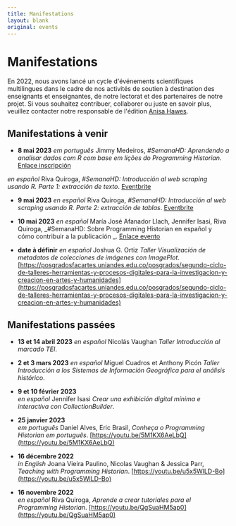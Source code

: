 ```yaml
---
title: Manifestations
layout: blank
original: events
---
```


# Manifestations

En 2022, nous avons lancé un cycle d'événements scientifiques multilingues dans le cadre de nos activités de soutien à destination des enseignants et enseignantes, de notre lectorat et des partenaires de notre projet. 
Si vous souhaitez contribuer, collaborer ou juste en savoir plus, veuillez contacter notre responsable de l'édition <a href="mailto:admin@programminghistorian.org">Anisa Hawes</a>.

## Manifestations à venir

* **8 mai 2023**
_em português_ Jimmy Medeiros, _#SemanaHD: Aprendendo a analisar dados com R com base em lições do Programming Historian_. [Enlace inscripción](https://semanahd.cuaieed.unam.mx/#/calendario)

_en español_ Riva Quiroga, _#SemanaHD: Introducción al web scraping usando R. Parte 1: extracción de texto_. [Eventbrite](https://www.eventbrite.com/e/introduccion-al-web-scraping-usando-r-parte-1-extraccion-de-texto-tickets-623620143637)

* **9 mai 2023**
_en español_ Riva Quiroga, _#SemanaHD: Introducción al web scraping usando R. Parte 2: extracción de tablas_. [Eventbrite](https://www.eventbrite.com/e/introduccion-al-web-scraping-usando-r-parte-2-extraccion-de-tablas-tickets-623680514207)

* **10 mai 2023**
_en español_ María José Afanador Llach, Jennifer Isasi, Riva Quiroga, _#SemanaHD: Sobre Programming Historian en español y cómo contribuir a la publicación
_. [Enlace evento](https://uniandes-edu-co.zoom.us/j/85139205109)


* **date à définir**
_en español_ Joshua G. Ortiz _Taller Visualización de metadatos de colecciones de imágenes con ImagePlot_. [https://posgradosfacartes.uniandes.edu.co/posgrados/segundo-ciclo-de-talleres-herramientas-y-procesos-digitales-para-la-investigacion-y-creacion-en-artes-y-humanidades](https://posgradosfacartes.uniandes.edu.co/posgrados/segundo-ciclo-de-talleres-herramientas-y-procesos-digitales-para-la-investigacion-y-creacion-en-artes-y-humanidades)

## Manifestations passées

* **13 et 14 abril 2023**
_en español_ Nicolás Vaughan _Taller Introducción al marcado TEI_.

* **2 et 3 mars 2023**
_en español_ Miguel Cuadros et Anthony Picón _Taller Introducción a los Sistemas de Información Geográfica para el análisis histórico_. 

* **9 et 10 février 2023**  
_en español_ Jennifer Isasi _Crear una exhibición digital mínima e interactiva con CollectionBuilder_.

* **25 janvier 2023**  
_em português_ Daniel Alves, Eric Brasil, _Conheça o Programming Historian em português_. [https://youtu.be/5M1KX6AeLbQ](https://youtu.be/5M1KX6AeLbQ)

* **16 décembre 2022**  
_in English_ Joana Vieira Paulino, Nicolas Vaughan & Jessica Parr, _Teaching with Programming Historian_. [https://youtu.be/u5x5WlLD-Bo](https://youtu.be/u5x5WlLD-Bo)

* **16 novembre 2022**  
_en español_ Riva Quiroga, _Aprende a crear tutoriales para el Programming Historian_. [https://youtu.be/QgSuaHM5ap0](https://youtu.be/QgSuaHM5ap0) 
